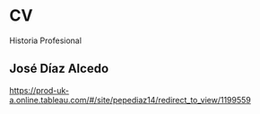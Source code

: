 # CV
Historia Profesional
## José Díaz Alcedo
https://prod-uk-a.online.tableau.com/#/site/pepediaz14/redirect_to_view/1199559
